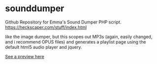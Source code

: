 # sounddumper
Github Repository for Emma's Sound Dumper PHP script. https://heckscaper.com/stuff/index.html

like the image dumper, but this scopes out MP3s (again, easily changed, and i recommend OPUS files) and generates a playlist page using the default html5 audio player and jquery.

[See a preview here](https://heckscaper.com/audiodump/)
